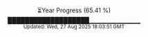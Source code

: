 <p align="center">
⏳Year Progress (65.41 %)<br>
███████████████████▁▁▁▁▁▁▁▁▁▁▁ <br>
<sub>Updated: Wed, 27 Aug 2025 18:03:51 GMT</sub>
</p>

